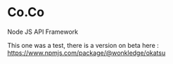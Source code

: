 # Co.Co
Node JS API Framework

This one was a test, there is a version on beta here : https://www.npmjs.com/package/@wonkledge/okatsu
